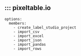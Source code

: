 ## ::: pixeltable.io
    options:
      members:
        - create_label_studio_project
        - import_csv
        - import_excel
        - import_json
        - import_pandas
        - import_rows
